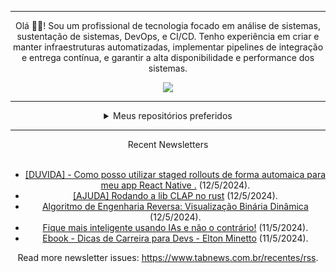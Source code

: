 <div align="center">
<hr>
<p>Olá 👋🏾! Sou um profissional de tecnologia focado em análise de sistemas, sustentação de sistemas, DevOps, e CI/CD. Tenho experiência em criar e manter infraestruturas automatizadas, implementar pipelines de integração e entrega contínua, e garantir a alta disponibilidade e performance dos sistemas.</p>
  <img src="https://media.giphy.com/media/yAGIvCiwPJn5C/giphy.gif">
<hr>
  <details>
  <summary>Meus repositórios preferidos</summary>
  <br />
  Alguns dos meus melhores repositórios:
  <br />
<br />
  <ul><li><a href=https://github.com/RxJSVini/aluratube target="_blank" rel="noopener noreferrer">RxJSVini/aluratube</a> (<b>0</b> ✨ and <b>0</b> 🍴): Aluratube - Desenvolvido durante a imersão React da Alura no final de 2022</li><li><a href=https://github.com/RxJSVini/nlw-ia target="_blank" rel="noopener noreferrer">RxJSVini/nlw-ia</a> (<b>0</b> ✨ and <b>0</b> 🍴): Projeto desenvolvido durante a NLW IA - Usando a API da OPENAI</li>
<li>More coming soon :).</li>
</ul>
  </details>
  <hr/>
    <summary>Recent Newsletters</summary>
  <br />
  <ul>
    <li><a href=https://www.tabnews.com.br/vinivibe/duvida-como-posso-utilizar-staged-rollouts-de-forma-automaica-para-meu-app-react-native target="_blank" rel="noopener noreferrer">[DUVIDA] - Como posso utilizar staged rollouts de forma automaica para meu app React Native .</a> (12/5/2024).</li><li><a href=https://www.tabnews.com.br/gsampaio/ajuda-rodando-a-lib-clap-no-rust target="_blank" rel="noopener noreferrer">[AJUDA] Rodando a lib CLAP no rust</a> (12/5/2024).</li><li><a href=https://www.tabnews.com.br/marcdantas/algoritmo-de-engenharia-reversa-visualizacao-binaria-dinamica target="_blank" rel="noopener noreferrer">Algoritmo de Engenharia Reversa: Visualização Binária Dinâmica</a> (12/5/2024).</li><li><a href=https://www.tabnews.com.br/viumavaga/fique-mais-inteligente-usando-ias-e-nao-o-contrario target="_blank" rel="noopener noreferrer">Fique mais inteligente usando IAs e não o contrário!</a> (11/5/2024).</li><li><a href=https://www.tabnews.com.br/johni/ebook-dicas-de-carreira-para-devs-elton-minetto target="_blank" rel="noopener noreferrer">Ebook - Dicas de Carreira para Devs - Elton Minetto</a> (11/5/2024).</li>
  </ul>
<p>Read more newsletter issues: <a href="https://www.tabnews.com.br/recentes/rss">https://www.tabnews.com.br/recentes/rss</a>.</p>
  </details>
